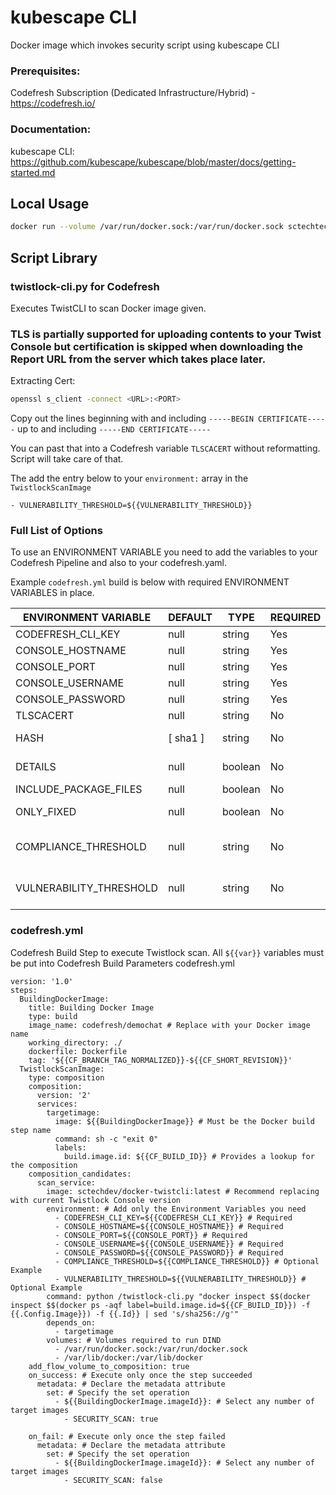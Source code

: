 # kubescape CLI

Docker image which invokes security script using kubescape CLI

### Prerequisites:

Codefresh Subscription (Dedicated Infrastructure/Hybrid) - https://codefresh.io/


### Documentation:

kubescape CLI: https://github.com/kubescape/kubescape/blob/master/docs/getting-started.md

## Local Usage

``` sh
docker run --volume /var/run/docker.sock:/var/run/docker.sock sctechtech/docker-twistcli:latest twistcli images scan <Docker Image Name or ID> --address <Twistlock Console Address> --user <Twistlock Console User> --password '<Twistlock Console Password>' --include-files --include-package-files --details
```

## Script Library

### twistlock-cli.py for Codefresh

Executes TwistCLI to scan Docker image given.

### TLS is partially supported for uploading contents to your Twist Console but certification is skipped when downloading the Report URL from the server which takes place later.

Extracting Cert:

``` sh
openssl s_client -connect <URL>:<PORT>
```

Copy out the lines beginning with and including `-----BEGIN CERTIFICATE-----` up to and including `-----END CERTIFICATE-----`

You can past that into a Codefresh variable `TLSCACERT` without reformatting.
Script will take care of that.

The add the entry below to your `environment:` array in the `TwistlockScanImage`

`- VULNERABILITY_THRESHOLD=${{VULNERABILITY_THRESHOLD}}`

### Full List of Options

To use an ENVIRONMENT VARIABLE you need to add the variables to your Codefresh Pipeline and also to your codefresh.yaml.

Example `codefresh.yml` build is below with required ENVIRONMENT VARIABLES in place.

| ENVIRONMENT VARIABLE | DEFAULT | TYPE | REQUIRED | DESCRIPTION |
|----------------------------|----------|---------|----------|---------------------------------------------------------------------------------------------------------------------------------|
| CODEFRESH_CLI_KEY | null | string | Yes | https://g.codefresh.io/account/tokens |
| CONSOLE_HOSTNAME | null | string | Yes | hostname/ip |
| CONSOLE_PORT | null | string | Yes | port |
| CONSOLE_USERNAME | null | string | Yes | username |
| CONSOLE_PASSWORD | null | string | Yes | password |
| TLSCACERT | null | string | No | CA Cert if provided TLS will be used |
| HASH | [ sha1 ] | string | No | [ md5, sha1, sha256 ] hashing algorithm |
| DETAILS | null | boolean | No | prints an itemized list of each vulnerability found by the scanner |
| INCLUDE_PACKAGE_FILES | null | boolean | No | List all packages in the image. |
| ONLY_FIXED | null | boolean | No | reports just the vulnerabilites that have fixes available |
| COMPLIANCE_THRESHOLD | null | string | No | [ low, medium, high ] sets the the minimal severity compliance issue that returns a fail exit code |
| VULNERABILITY_THRESHOLD | null | string | No | [ low, medium, high, critical ] sets the minimal severity vulnerability that returns a fail exit code |

### codefresh.yml

Codefresh Build Step to execute Twistlock scan.
All `${{var}}` variables must be put into Codefresh Build Parameters
codefresh.yml
``` console
version: '1.0'
steps:
  BuildingDockerImage:
    title: Building Docker Image
    type: build
    image_name: codefresh/demochat # Replace with your Docker image name
    working_directory: ./
    dockerfile: Dockerfile
    tag: '${{CF_BRANCH_TAG_NORMALIZED}}-${{CF_SHORT_REVISION}}'
  TwistlockScanImage:
    type: composition
    composition:
      version: '2'
      services:
        targetimage:
          image: ${{BuildingDockerImage}} # Must be the Docker build step name
          command: sh -c "exit 0"
          labels:
            build.image.id: ${{CF_BUILD_ID}} # Provides a lookup for the composition
    composition_candidates:
      scan_service:
        image: sctechdev/docker-twistcli:latest # Recommend replacing with current Twistlock Console version
        environment: # Add only the Environment Variables you need
          - CODEFRESH_CLI_KEY=${{CODEFRESH_CLI_KEY}} # Required
          - CONSOLE_HOSTNAME=${{CONSOLE_HOSTNAME}} # Required
          - CONSOLE_PORT=${{CONSOLE_PORT}} # Required
          - CONSOLE_USERNAME=${{CONSOLE_USERNAME}} # Required
          - CONSOLE_PASSWORD=${{CONSOLE_PASSWORD}} # Required
          - COMPLIANCE_THRESHOLD=${{COMPLIANCE_THRESHOLD}} # Optional Example
          - VULNERABILITY_THRESHOLD=${{VULNERABILITY_THRESHOLD}} # Optional Example
        command: python /twistlock-cli.py "docker inspect $$(docker inspect $$(docker ps -aqf label=build.image.id=${{CF_BUILD_ID}}) -f {{.Config.Image}}) -f {{.Id}} | sed 's/sha256://g'"
        depends_on:
          - targetimage
        volumes: # Volumes required to run DIND
          - /var/run/docker.sock:/var/run/docker.sock
          - /var/lib/docker:/var/lib/docker
    add_flow_volume_to_composition: true
    on_success: # Execute only once the step succeeded
      metadata: # Declare the metadata attribute
        set: # Specify the set operation
          - ${{BuildingDockerImage.imageId}}: # Select any number of target images
            - SECURITY_SCAN: true

    on_fail: # Execute only once the step failed
      metadata: # Declare the metadata attribute
        set: # Specify the set operation
          - ${{BuildingDockerImage.imageId}}: # Select any number of target images
            - SECURITY_SCAN: false
```
